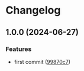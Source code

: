 # Changelog

## 1.0.0 (2024-06-27)


### Features

* first commit ([99870c7](https://github.com/hugomods/github-action-deps/commit/99870c79279d6684b4cd611b6f1f01eac2d98935))
